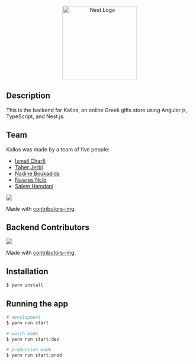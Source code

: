 <p align="center">
  <a href="http://nestjs.com/" target="blank"><img src="https://nestjs.com/img/logo-small.svg" width="200" alt="Nest Logo" /></a>
</p>

[circleci-image]: https://img.shields.io/circleci/build/github/nestjs/nest/master?token=abc123def456
[circleci-url]: https://circleci.com/gh/nestjs/nest

## Description

This is the backend for Kallos, an online Greek gifts store using Angular.js, TypeScript, and Nest.js.

## Team
Kallos was made by a team of five people: 

- [Ismail Charfi](https://github.com/ismailcharfi)
- [Taher Jerbi](https://github.com/taherjerbi)
- [Nadine Boukadida](https://github.com/nadineboukadida)
- [Nawres Ncib](https://github.com/nawresncib12)
- [Salem Hamdani](https://github.com/salemhamdani)

<a href="https://github.com/Tanu-N-Prabhu/Python/graphs/contributors">
  <img src="https://contrib.rocks/image?repo=nawresncib12/kallos"/>
</a>

Made with [contributors-img](https://contrib.rocks).

## Backend Contributors

<a href="https://github.com/Tanu-N-Prabhu/Python/graphs/contributors">
  <img src="https://contrib.rocks/image?repo=taherjerbi/kallos-backend"/>
</a>

Made with [contributors-img](https://contrib.rocks).


## Installation

```bash
$ yarn install
```

## Running the app

```bash
# development
$ yarn run start

# watch mode
$ yarn run start:dev

# production mode
$ yarn run start:prod
```
